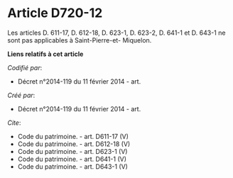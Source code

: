 # Article D720-12

Les articles D. 611-17, D. 612-18, D. 623-1, D. 623-2, D. 641-1 et D. 643-1 ne sont pas applicables à Saint-Pierre-et-
Miquelon.

**Liens relatifs à cet article**

_Codifié par_:

  - Décret n°2014-119 du 11 février 2014 - art.

_Créé par_:

  - Décret n°2014-119 du 11 février 2014 - art.

_Cite_:

  - Code du patrimoine. - art. D611-17 (V)
  - Code du patrimoine. - art. D612-18 (V)
  - Code du patrimoine. - art. D623-1 (V)
  - Code du patrimoine. - art. D641-1 (V)
  - Code du patrimoine. - art. D643-1 (V)
